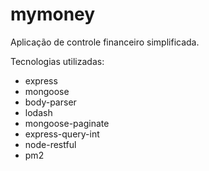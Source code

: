 # mymoney
Aplicação de controle financeiro simplificada. 

Tecnologias utilizadas:
 * express
 * mongoose
 * body-parser
 * lodash
 * mongoose-paginate
 * express-query-int
 * node-restful
 * pm2
